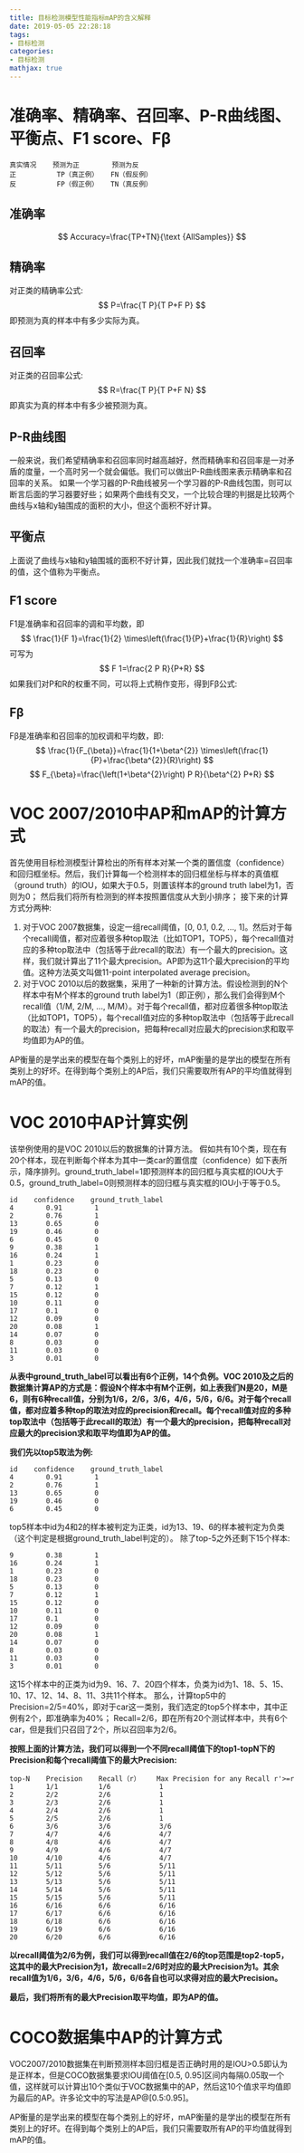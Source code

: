 ```yaml
---
title: 目标检测模型性能指标mAP的含义解释
date: 2019-05-05 22:28:18
tags:
- 目标检测
categories:
- 目标检测
mathjax: true
---
```


# 准确率、精确率、召回率、P-R曲线图、平衡点、F1 score、Fβ
```
真实情况    预测为正        预测为反	
正	       TP（真正例）	 FN（假反例）	
反	       FP（假正例）	 TN（真反例）	
```
## 准确率
$$
Accuracy=\frac{TP+TN}{\text {AllSamples}}
$$
## 精确率
 对正类的精确率公式:
$$
P=\frac{T P}{T P+F P}
$$
即预测为真的样本中有多少实际为真。
## 召回率
对正类的召回率公式:
$$
R=\frac{T P}{T P+F N}
$$
即真实为真的样本中有多少被预测为真。
## P-R曲线图
一般来说，我们希望精确率和召回率同时越高越好，然而精确率和召回率是一对矛盾的度量，一个高时另一个就会偏低。我们可以做出P-R曲线图来表示精确率和召回率的关系。
如果一个学习器的P-R曲线被另一个学习器的P-R曲线包围，则可以断言后面的学习器要好些；如果两个曲线有交叉，一个比较合理的判据是比较两个曲线与x轴和y轴围成的面积的大小，但这个面积不好计算。
## 平衡点
上面说了曲线与x轴和y轴围城的面积不好计算，因此我们就找一个准确率=召回率的值，这个值称为平衡点。
## F1 score
F1是准确率和召回率的调和平均数，即
$$
\frac{1}{F 1}=\frac{1}{2} \times\left(\frac{1}{P}+\frac{1}{R}\right)
$$
可写为
$$
F 1=\frac{2 P R}{P+R}
$$
如果我们对P和R的权重不同，可以将上式稍作变形，得到Fβ公式:
## Fβ
Fβ是准确率和召回率的加权调和平均数，即:
$$
\frac{1}{F_{\beta}}=\frac{1}{1+\beta^{2}} \times\left(\frac{1}{P}+\frac{\beta^{2}}{R}\right)
$$
$$
F_{\beta}=\frac{\left(1+\beta^{2}\right) P R}{\beta^{2} P+R}
$$
# VOC 2007/2010中AP和mAP的计算方式
首先使用目标检测模型计算检出的所有样本对某一个类的置信度（confidence）和回归框坐标。然后，我们计算每一个检测样本的回归框坐标与样本的真值框（ground truth）的IOU，如果大于0.5，则置该样本的ground truth label为1，否则为0；
然后我们将所有检测到的样本按照置信度从大到小排序；
接下来的计算方式分两种:
1. 对于VOC 2007数据集，设定一组recall阈值，[0, 0.1, 0.2, …, 1]。然后对于每个recall阈值，都对应着很多种top取法（比如TOP1，TOP5），每个recall值对应的多种top取法中（包括等于此recall的取法）有一个最大的precision。这样，我们就计算出了11个最大precision。AP即为这11个最大precision的平均值。这种方法英文叫做11-point interpolated average precision。
2. 对于VOC 2010以后的数据集，采用了一种新的计算方法。假设检测到的N个样本中有M个样本的ground truth label为1（即正例），那么我们会得到M个recall值（1/M, 2/M, ..., M/M）。对于每个recall值，都对应着很多种top取法（比如TOP1，TOP5），每个recall值对应的多种top取法中（包括等于此recall的取法）有一个最大的precision，把每种recall对应最大的precision求和取平均值即为AP的值。

AP衡量的是学出来的模型在每个类别上的好坏，mAP衡量的是学出的模型在所有类别上的好坏。在得到每个类别上的AP后，我们只需要取所有AP的平均值就得到mAP的值。

# VOC 2010中AP计算实例
该举例使用的是VOC 2010以后的数据集的计算方法。
假如共有10个类，现在有20个样本，现在判断每个样本为其中一类car的置信度（confidence）如下表所示，降序排列。ground_truth_label=1即预测样本的回归框与真实框的IOU大于0.5，ground_truth_label=0则预测样本的回归框与真实框的IOU小于等于0.5。
```
id    confidence    ground_truth_label
4        0.91        1
2        0.76        1
13       0.65        0
19       0.46        0
6        0.45        0
9        0.38        1
16       0.24        1
1        0.23        0
18       0.23        0
5        0.13        0
7        0.12        1
15       0.12        0
10       0.11        0
17       0.1         0
12       0.09        0
20       0.08        1
14       0.07        0
8        0.03        0
11       0.03        0
3        0.01        0
```
**从表中ground_truth_label可以看出有6个正例，14个负例。VOC 2010及之后的数据集计算AP的方式是：假设N个样本中有M个正例，如上表我们N是20，M是6，则有6种recall值，分别为1/6，2/6，3/6，4/6，5/6，6/6。对于每个recall值，都对应着多种top的取法对应的precision和recall。每个recall值对应的多种top取法中（包括等于此recall的取法）有一个最大的precision，把每种recall对应最大的precision求和取平均值即为AP的值。**

**我们先以top5取法为例:**
```
id    confidence    ground_truth_label
4        0.91        1
2        0.76        1
13       0.65        0
19       0.46        0
6        0.45        0
```
top5样本中id为4和2的样本被判定为正类，id为13、19、6的样本被判定为负类（这个判定是根据ground_truth_label判定的）。
除了top-5之外还剩下15个样本:
```
9        0.38        1
16       0.24        1
1        0.23        0
18       0.23        0
5        0.13        0
7        0.12        1
15       0.12        0
10       0.11        0
17       0.1         0
12       0.09        0
20       0.08        1
14       0.07        0
8        0.03        0
11       0.03        0
3        0.01        0
```
这15个样本中的正类为id为9、16、7、20四个样本，负类为id为1、18、5、15、10、17、12、14、8、11、3共11个样本。
那么，计算top5中的Precision=2/5=40%，即对于car这一类别，我们选定的top5个样本中，其中正例有2个，即准确率为40%；
Recall=2/6，即在所有20个测试样本中，共有6个car，但是我们只召回了2个，所以召回率为2/6。

**按照上面的计算方法，我们可以得到一个不同recall阈值下的top1-topN下的Precision和每个recall阈值下的最大Precision:**
```
top-N    Precision    Recall（r）    Max Precision for any Recall r'>=r
1        1/1          1/6            1 
2        2/2          2/6            1  
3        2/3          2/6            1  
4        2/4          2/6            1  
5        2/5          2/6            1  
6        3/6          3/6            3/6 
7        4/7          4/6            4/7 
8        4/8          4/6            4/7 
9        4/9          4/6            4/7 
10       4/10         4/6            4/7 
11       5/11         5/6            5/11 
12       5/12         5/6            5/11 
13       5/13         5/6            5/11 
14       5/14         5/6            5/11 
15       5/15         5/6            5/11 
16       6/16         6/6            6/16 
17       6/17         6/6            6/16
18       6/18         6/6            6/16 
19       6/19         6/6            6/16 
20       6/20         6/6            6/16 
```

**以recall阈值为2/6为例，我们可以得到recall值在2/6的top范围是top2-top5，这其中的最大Precision为1，故recall=2/6时对应的最大Precision为1。其余recall值为1/6，3/6，4/6，5/6，6/6各自也可以求得对应的最大Precision。**

**最后，我们将所有的最大Precision取平均值，即为AP的值。**

# COCO数据集中AP的计算方式
VOC2007/2010数据集在判断预测样本回归框是否正确时用的是IOU>0.5即认为是正样本，但是COCO数据集要求IOU阈值在[0.5, 0.95]区间内每隔0.05取一个值，这样就可以计算出10个类似于VOC数据集中的AP，然后这10个值求平均值即为最后的AP。许多论文中的写法是AP@[0.5:0.95]。

AP衡量的是学出来的模型在每个类别上的好坏，mAP衡量的是学出的模型在所有类别上的好坏。在得到每个类别上的AP后，我们只需要取所有AP的平均值就得到mAP的值。